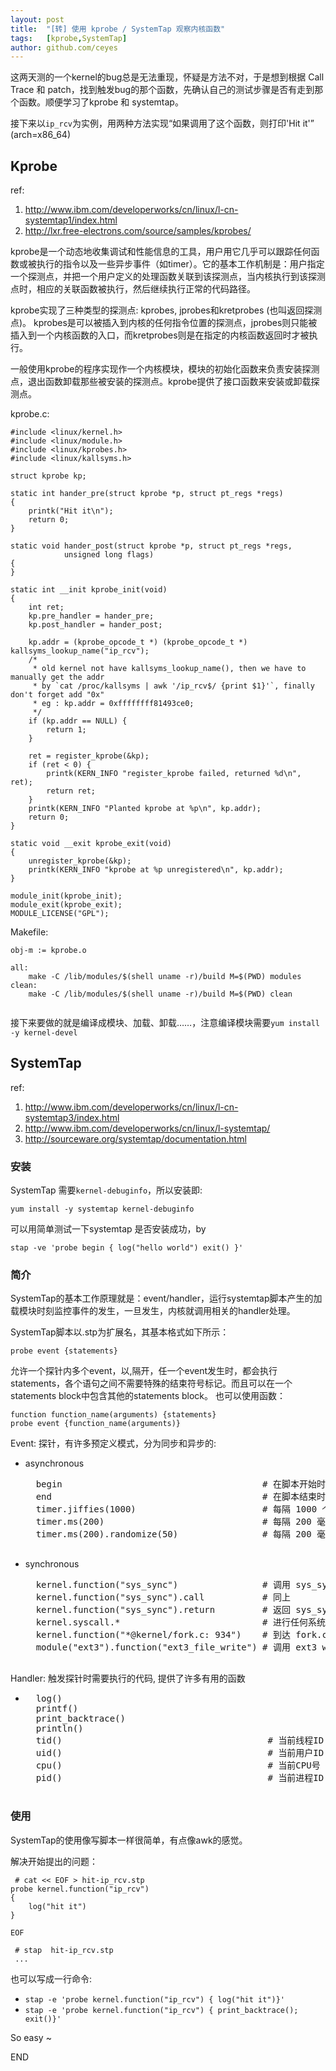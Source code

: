 ```yaml
---
layout: post
title:  "[转] 使用 kprobe / SystemTap 观察内核函数"
tags:   [kprobe,SystemTap]
author: github.com/ceyes
---
```


这两天测的一个kernel的bug总是无法重现，怀疑是方法不对，于是想到根据 Call Trace 和 patch，找到触发bug的那个函数，先确认自己的测试步骤是否有走到那个函数。顺便学习了kprobe 和 systemtap。

接下来以`ip_rcv`为实例，用两种方法实现“如果调用了这个函数，则打印'Hit it'”  
(arch=x86_64)

<!-- more -->

Kprobe
------

ref:

 1. <http://www.ibm.com/developerworks/cn/linux/l-cn-systemtap1/index.html>
 2. <http://lxr.free-electrons.com/source/samples/kprobes/>

kprobe是一个动态地收集调试和性能信息的工具，用户用它几乎可以跟踪任何函数或被执行的指令以及一些异步事件（如timer）。它的基本工作机制是：用户指定一个探测点，并把一个用户定义的处理函数关联到该探测点，当内核执行到该探测点时，相应的关联函数被执行，然后继续执行正常的代码路径。

kprobe实现了三种类型的探测点: kprobes, jprobes和kretprobes (也叫返回探测点)。 kprobes是可以被插入到内核的任何指令位置的探测点，jprobes则只能被插入到一个内核函数的入口，而kretprobes则是在指定的内核函数返回时才被执行。

一般使用kprobe的程序实现作一个内核模块，模块的初始化函数来负责安装探测点，退出函数卸载那些被安装的探测点。kprobe提供了接口函数来安装或卸载探测点。


kprobe.c:

```
#include <linux/kernel.h>
#include <linux/module.h>
#include <linux/kprobes.h>
#include <linux/kallsyms.h>

struct kprobe kp;

static int hander_pre(struct kprobe *p, struct pt_regs *regs)
{
	printk("Hit it\n");
	return 0;
}

static void hander_post(struct kprobe *p, struct pt_regs *regs,
			unsigned long flags)
{
}

static int __init kprobe_init(void)
{
	int ret;
	kp.pre_handler = hander_pre;
	kp.post_handler = hander_post;

	kp.addr = (kprobe_opcode_t *) (kprobe_opcode_t *) kallsyms_lookup_name("ip_rcv");
	/*
	 * old kernel not have kallsyms_lookup_name(), then we have to manually get the addr
	 * by `cat /proc/kallsyms | awk '/ip_rcv$/ {print $1}'`, finally don't forget add "0x"
	 * eg : kp.addr = 0xffffffff81493ce0;
	 */
	if (kp.addr == NULL) {
		return 1;
	}

	ret = register_kprobe(&kp);
	if (ret < 0) {
		printk(KERN_INFO "register_kprobe failed, returned %d\n", ret);
		return ret;
	}
	printk(KERN_INFO "Planted kprobe at %p\n", kp.addr);
	return 0;
}

static void __exit kprobe_exit(void)
{
	unregister_kprobe(&kp);
	printk(KERN_INFO "kprobe at %p unregistered\n", kp.addr);
}

module_init(kprobe_init);
module_exit(kprobe_exit);
MODULE_LICENSE("GPL");
```

Makefile:

```
obj-m := kprobe.o

all:
	make -C /lib/modules/$(shell uname -r)/build M=$(PWD) modules
clean:
	make -C /lib/modules/$(shell uname -r)/build M=$(PWD) clean


```


接下来要做的就是编译成模块、加载、卸载……，注意编译模块需要`yum install -y kernel-devel`


SystemTap
---------

ref:

 1. <http://www.ibm.com/developerworks/cn/linux/l-cn-systemtap3/index.html>
 2. <http://www.ibm.com/developerworks/cn/linux/l-systemtap/>
 3. <http://sourceware.org/systemtap/documentation.html>


### 安装

SystemTap 需要`kernel-debuginfo`，所以安装即:

	yum install -y systemtap kernel-debuginfo

可以用简单测试一下systemtap 是否安装成功，by

	stap -ve 'probe begin { log("hello world") exit() }'

### 简介

SystemTap的基本工作原理就是：event/handler，运行systemtap脚本产生的加载模块时刻监控事件的发生，一旦发生，内核就调用相关的handler处理。

SystemTap脚本以.stp为扩展名，其基本格式如下所示：

	probe event {statements}

允许一个探针内多个event，以,隔开，任一个event发生时，都会执行statements，各个语句之间不需要特殊的结束符号标记。而且可以在一个statements block中包含其他的statements block。
也可以使用函数：

	function function_name(arguments) {statements}
	probe event {function_name(arguments)}

Event: 探针，有许多预定义模式，分为同步和异步的:

* asynchronous
    <pre>
    begin                                      # 在脚本开始时触发
    end                                        # 在脚本结束时触发
    timer.jiffies(1000)                        # 每隔 1000 个内核 jiffy 触发一次
    timer.ms(200)                              # 每隔 200 毫秒触发一次
    timer.ms(200).randomize(50)                # 每隔 200 毫秒触发一次，带有线性分布的随机附加时间（-50 到 +50）
    </pre>

* synchronous
    <pre>
    kernel.function("sys_sync")                # 调用 sys_sync 时触发
    kernel.function("sys_sync").call           # 同上
    kernel.function("sys_sync").return         # 返回 sys_sync 时触发
    kernel.syscall.*                           # 进行任何系统调用时触发
    kernel.function("*@kernel/fork.c: 934")    # 到达 fork.c 的第 934 行时触发
    module("ext3").function("ext3_file_write") # 调用 ext3 write 函数时触发
    </pre>

Handler: 触发探针时需要执行的代码, 提供了许多有用的函数

* 
    <pre>
    log()
    printf()
    print_backtrace()
    println()
    tid()                                       # 当前线程ID
    uid()                                       # 当前用户ID
    cpu()                                       # 当前CPU号
    pid()                                       # 当前进程ID
    </pre>

### 使用

SystemTap的使用像写脚本一样很简单，有点像awk的感觉。

解决开始提出的问题：

```
 # cat << EOF > hit-ip_rcv.stp
probe kernel.function("ip_rcv")
{
	log("hit it")
}

EOF

 # stap  hit-ip_rcv.stp
 ...

```

也可以写成一行命令:

 * `stap -e 'probe kernel.function("ip_rcv") { log("hit it")}'`
 * `stap -e 'probe kernel.function("ip_rcv") { print_backtrace(); exit()}'`

So easy ~


END
